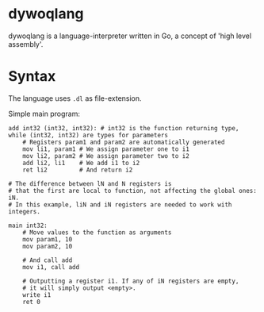 # dywoqlang

dywoqlang is a language-interpreter written in Go, a concept of 'high level assembly'.

# Syntax

The language uses `.dl` as file-extension.

Simple main program:
```dl
add int32 (int32, int32): # int32 is the function returning type, while (int32, int32) are types for parameters
	# Registers param1 and param2 are automatically generated
	mov li1, param1 # We assign parameter one to i1
	mov li2, param2 # We assign parameter two to i2
	add li2, li1    # We add i1 to i2
	ret li2         # And return i2 

# The difference between lN and N registers is
# that the first are local to function, not affecting the global ones: iN. 
# In this example, liN and iN registers are needed to work with integers.

main int32:   
	# Move values to the function as arguments
	mov param1, 10
	mov param2, 10 

	# And call add
	mov i1, call add

	# Outputting a register i1. If any of iN registers are empty,
	# it will simply output <empty>. 
	write i1
	ret 0 
```
